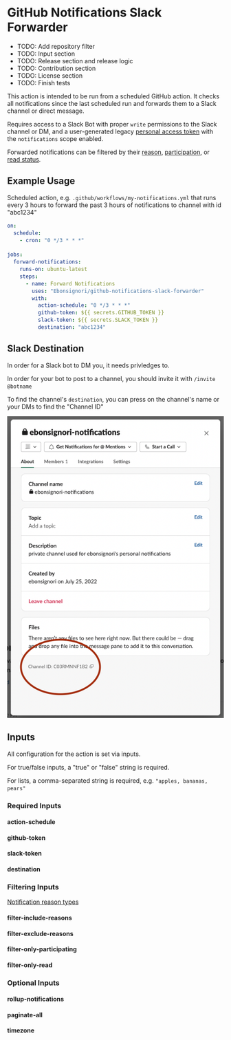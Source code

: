 # GitHub Notifications Slack Forwarder

- TODO: Add repository filter
- TODO: Input section
- TODO: Release section and release logic
- TODO: Contribution section
- TODO: License section
- TODO: Finish tests

This action is intended to be run from a scheduled GitHub action. It checks all notifications since the last scheduled run and forwards them to a Slack channel or direct message.

Requires access to a Slack Bot with proper `write` permissions to the Slack channel or DM, and a user-generated legacy [personal access token](https://github.com/settings/tokens) with the `notifications` scope enabled.

Forwarded notifications can be filtered by their [reason](#filtering-inputs), [participation](#filter-participating), or [read status](#filter-include-read).

## Example Usage

Scheduled action, e.g. `.github/workflows/my-notifications.yml` that runs every 3 hours to forward the past 3 hours of notifications to channel with id "abc1234"

```yml
on:
  schedule:
    - cron: "0 */3 * * *"

jobs:
  forward-notifications:
    runs-on: ubuntu-latest
    steps:
      - name: Forward Notifications
        uses: "Ebonsignori/github-notifications-slack-forwarder"
        with:
          action-schedule: "0 */3 * * *"
          github-token: ${{ secrets.GITHUB_TOKEN }}
          slack-token: ${{ secrets.SLACK_TOKEN }}
          destination: "abc1234"
```

## Slack Destination

In order for a Slack bot to DM you, it needs privledges to.

In order for your bot to post to a channel, you should invite it with `/invite @botname` 

To find the channel's `destination`, you can press on the channel's name or your DMs to find the "Channel ID"

![Finding the channel ID](./docs/finding-channel-id.png)


## Inputs

All configuration for the action is set via inputs.

For true/false inputs, a "true" or "false" string is required.

For lists, a comma-separated string is required, e.g. `"apples, bananas, pears"`

### Required Inputs

#### action-schedule

#### github-token

#### slack-token

#### destination

### Filtering Inputs

[Notification reason types](https://docs.github.com/en/account-and-profile/managing-subscriptions-and-notifications-on-github/setting-up-notifications/configuring-notifications#filtering-email-notifications)

#### filter-include-reasons

#### filter-exclude-reasons

#### filter-only-participating

#### filter-only-read

### Optional Inputs

#### rollup-notifications

#### paginate-all

#### timezone
